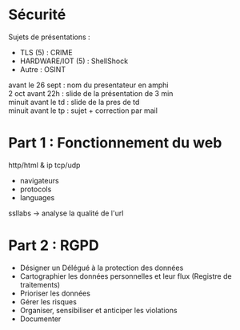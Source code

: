 # **Sécurité** 

Sujets de présentations : 

- TLS (5) : CRIME
- HARDWARE/IOT (5) : ShellShock
- Autre : OSINT

avant le 26 sept : nom du presentateur en amphi  
2 oct avant 22h : slide de la présentation de 3 min  
minuit avant le td : slide de la pres de td  
minuit avant le tp : sujet + correction par mail 

# Part 1 : Fonctionnement du web 

http/html & ip tcp/udp 

- navigateurs 
- protocols 
- languages 

ssllabs -> analyse la qualité de l'url 

# Part 2 : RGPD  
- Désigner un Délégué à la protection des données 
- Cartographier les données personnelles et leur flux (Registre de traitements)
- Prioriser les données 
- Gérer les risques 
- Organiser, sensibiliser et anticiper les violations 
- Documenter 